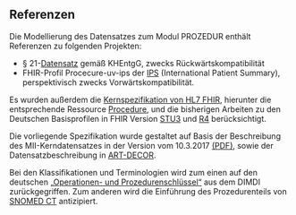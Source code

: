 ## Referenzen

Die Modellierung des Datensatzes zum Modul PROZEDUR enthält Referenzen zu folgenden Projekten:

* § 21-[Datensatz](https://www.g-drg.de/Datenlieferung_gem._21_KHEntgG/Dokumente_zur_Datenlieferung/Datensatzbeschreibung) gemäß KHEntgG, zwecks Rückwärtskompatibilität
* FHIR-Profil Procecure-uv-ips der [IPS](https://build.fhir.org/ig/HL7/fhir-ips/StructureDefinition-Procedure-uv-ips.html) (International Patient Summary), perspektivisch zwecks Vorwärtskompatibilität.

Es wurden außerdem die [Kernspezifikation von HL7 FHIR](http://hl7.org/fhir/), hierunter die entsprechende Ressource [Procedure](https://www.hl7.org/fhir/procedure.html), und die bisherigen Arbeiten zu den Deutschen Basisprofilen in FHIR Version [STU3](https://simplifier.net/basisprofilde) und [R4](https://simplifier.net/basisprofil-de-r4) berücksichtigt. 

Die vorliegende Spezifikation wurde gestaltet auf Basis der Beschreibung des MII-Kerndatensatzes in der Version vom 10.3.2017 [(PDF)](https://www.medizininformatik-initiative.de/sites/default/files/inline-files/MII_04_Kerndatensatz_1-0.pdf), sowie der Datensatzbeschreibung in [ART-DECOR](https://art-decor.org/art-decor/decor-project--mide-).

Bei den Klassifikationen und Terminologien wird zum einen auf den deutschen [„Operationen- und Prozedurenschlüssel“](https://www.dimdi.de/dynamic/de/klassifikationen/ops/) aus dem DIMDI zurückgegriffen. Zum anderen wird die Einführung des Prozedurenteils von [SNOMED CT](http://www.snomed.org) antizipiert.
